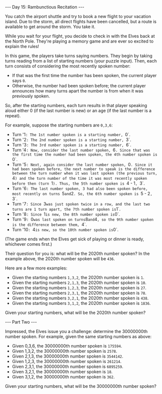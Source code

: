 --- Day 15: Rambunctious Recitation ---

You catch the airport shuttle and try to book a new flight to your vacation island. Due to the storm, all direct flights have been cancelled, but a route is available to get around the storm. You take it.

While you wait for your flight, you decide to check in with the Elves back at the North Pole. They're playing a memory game and are ever so excited to explain the rules!

In this game, the players take turns saying numbers. They begin by taking turns reading from a list of starting numbers (your puzzle input). Then, each turn consists of considering the most recently spoken number:

- If that was the first time the number has been spoken, the current player says `0`.
- Otherwise, the number had been spoken before; the current player announces how many turns apart the number is from when it was previously spoken.

So, after the starting numbers, each turn results in that player speaking aloud either 0 (if the last number is new) or an age (if the last number is a repeat).

For example, suppose the starting numbers are `0,3,6`:

- Turn '1`: The 1st number spoken is a starting number, `0`.
- Turn '2`: The 2nd number spoken is a starting number, `3`.
- Turn '3`: The 3rd number spoken is a starting number, `6`.
- Turn '4`: Now, consider the last number spoken, `6`. Since that was the first time the number had been spoken, the 4th number spoken is `0`.
- Turn '5`: Next, again consider the last number spoken, `0`. Since it had been spoken before, the next number to speak is the difference between the turn number when it was last spoken (the previous turn, `4`) and the turn number of the time it was most recently spoken before then (turn `1`). Thus, the 5th number spoken is `4 - 1`, `3`.
- Turn '6`: The last number spoken, 3 had also been spoken before, most recently on turns `5` and `2`. So, the 6th number spoken is `5 - 2`, `3`.
- Turn '7`: Since `3` was just spoken twice in a row, and the last two turns are 1 turn apart, the 7th number spoken is `1`.
- Turn '8`: Since `1` is new, the 8th number spoken is `0`.
- Turn '9`: `0` was last spoken on turns `8` and `4`, so the 9th number spoken is the difference between them, `4`.
- Turn '10`: `4` is new, so the 10th number spoken is `0`.

(The game ends when the Elves get sick of playing or dinner is ready, whichever comes first.)

Their question for you is: what will be the 2020th number spoken? In the example above, the 2020th number spoken will be `436`.

Here are a few more examples:

- Given the starting numbers `1,3,2`, the 2020th number spoken is `1`.
- Given the starting numbers `2,1,3`, the 2020th number spoken is `10`.
- Given the starting numbers `1,2,3`, the 2020th number spoken is `27`.
- Given the starting numbers `2,3,1`, the 2020th number spoken is `78`.
- Given the starting numbers `3,2,1`, the 2020th number spoken is `438`.
- Given the starting numbers `3,1,2`, the 2020th number spoken is `1836`.

Given your starting numbers, what will be the 2020th number spoken?

--- Part Two ---

Impressed, the Elves issue you a challenge: determine the 30000000th number spoken. For example, given the same starting numbers as above:

- Given 0,3,6, the 30000000th number spoken is `175594`.
- Given 1,3,2, the 30000000th number spoken is `2578`.
- Given 2,1,3, the 30000000th number spoken is `3544142`.
- Given 1,2,3, the 30000000th number spoken is `261214`.
- Given 2,3,1, the 30000000th number spoken is `6895259`.
- Given 3,2,1, the 30000000th number spoken is `18`.
- Given 3,1,2, the 30000000th number spoken is `362`.

Given your starting numbers, what will be the 30000000th number spoken?